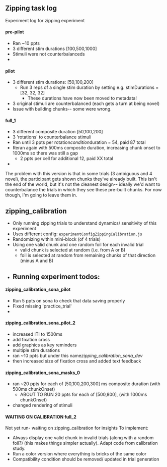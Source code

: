 ## Zipping task log

Experiment log for zipping experiment


#### pre-pilot
- Ran ~10 ppts
- 3 different stim durations [100,500,1000]
- Stimuli were not counterbalanceds
- 


#### pilot
- 3 different stim durations: [50,100,200]
  - Run 3 reps of a single stim duration by setting e.g. stimDurations = [32, 32, 32]
    - These durations have now been moved to metadata!
- 3 original stimuli are counterbalanced (each gets a turn at being novel)
- Issue with building chunks-- some were wrong.


#### full_1
- 3 different composite duration [50,100,200]
- 3 'rotations' to counterbalance stimuli
- Ran until 3 ppts per rotation*condition*duration = 54, paid 87 total
- Reran again with 500ms composite duration, increasing chunk onset to 1000ms so there was still a gap
  - 2 ppts per cell for additional 12, paid XX total
- 

The problem with this version is that in some trials (3 ambiguous and 4 novel), the participant gets shown chunks they've already built. This isn't the end of the world, but it's not the cleanest design-- ideally we'd want to counterbalance the trials in which they see these pre-built chunks. For now though, I'm going to leave them in.


## zipping_calibration
- Only running zipping trials to understand dynamics/ sensitivity of this experiment
- Uses different config: `experimentConfigZippingCalibration.js`
- Randomizing within mini-block (of 4 trials)
- Using one valid chunk and one random foil for each invalid trial
  - valid chunk is selected at random (i.e. from A or B)
  - foil is selected at random from remaining chunks of that direction (minus A and B)
- Running experiment todos:
  - 

#### zipping_calibration_sona_pilot
- Run 5 ppts on sona to check that data saving properly
- Fixed missing 'practice_trial'
- 

#### zipping_calibration_sona_pilot_2
- increased ITI to 1500ms
- add fixation cross
- add graphics as key reminders
- multiple stim durations
- ran ~10 ppts but under this name*zipping_calibration_sona_dev*
- then increased size of fixation cross and added text feedback

#### zipping_calibration_sona_masks_0
- ran ~20 ppts for each of [50,100,200,300] ms composite duration (with 500ms chunkOnset)
  - ABOUT TO RUN 20 ppts for each of [500,800], (with 1000ms chunkOnset)
- changed rendering of stimuli


#### WAITING ON CALIBRATION full_2
Not yet run- waiting on zipping_calibration for insights
To implement:
- Always display one valid chunk in invalid trials (along with a random foil?) (this makes things simpler actually). Adapt code from calibration study.
- Run a color version where everything is bricks of the same color
- Compatibility condition should be removed/ updated in trial generation

